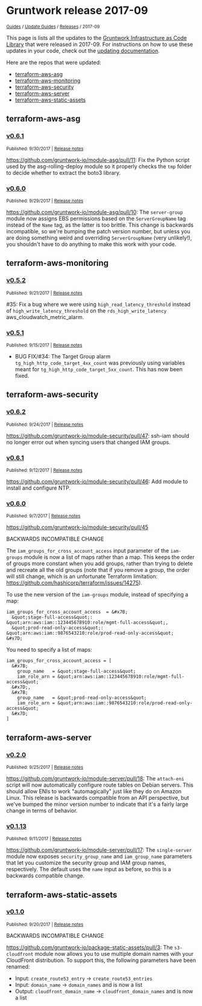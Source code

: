 
# Gruntwork release 2017-09

<p style={{marginTop: "-25px"}}><small><a href="/guides">Guides</a> / <a href="/guides/stay-up-to-date">Update Guides</a> / <a href="/guides/stay-up-to-date/releases">Releases</a> / 2017-09</small></p>

This page is lists all the updates to the [Gruntwork Infrastructure as Code
Library](https://gruntwork.io/infrastructure-as-code-library/) that were released in 2017-09. For instructions
on how to use these updates in your code, check out the [updating
documentation](/library/stay-up-to-date/updating).

Here are the repos that were updated:

- [terraform-aws-asg](#terraform-aws-asg)
- [terraform-aws-monitoring](#terraform-aws-monitoring)
- [terraform-aws-security](#terraform-aws-security)
- [terraform-aws-server](#terraform-aws-server)
- [terraform-aws-static-assets](#terraform-aws-static-assets)


## terraform-aws-asg


### [v0.6.1](https://github.com/gruntwork-io/terraform-aws-asg/releases/tag/v0.6.1)

<p style={{marginTop: "-20px", marginBottom: "10px"}}>
  <small>Published: 9/30/2017 | <a href="https://github.com/gruntwork-io/terraform-aws-asg/releases/tag/v0.6.1">Release notes</a></small>
</p>

<div style={{"overflow":"hidden","textOverflow":"ellipsis","display":"-webkit-box","WebkitLineClamp":10,"lineClamp":10,"WebkitBoxOrient":"vertical"}}>

  https://github.com/gruntwork-io/module-asg/pull/11: Fix the Python script used by the asg-rolling-deploy module so it properly checks the `tmp` folder to decide whether to extract the boto3 library.

</div>


### [v0.6.0](https://github.com/gruntwork-io/terraform-aws-asg/releases/tag/v0.6.0)

<p style={{marginTop: "-20px", marginBottom: "10px"}}>
  <small>Published: 9/29/2017 | <a href="https://github.com/gruntwork-io/terraform-aws-asg/releases/tag/v0.6.0">Release notes</a></small>
</p>

<div style={{"overflow":"hidden","textOverflow":"ellipsis","display":"-webkit-box","WebkitLineClamp":10,"lineClamp":10,"WebkitBoxOrient":"vertical"}}>

  https://github.com/gruntwork-io/module-asg/pull/10: The `server-group` module now assigns EBS permissions based on the `ServerGroupName` tag instead of the `Name` tag, as the latter is too brittle. This change is backwards incompatible, so we&apos;re bumping the patch version number, but unless you are doing something weird and overriding `ServerGroupName` (very unlikely!), you shouldn&apos;t have to do anything to make this work with your code.

</div>



## terraform-aws-monitoring


### [v0.5.2](https://github.com/gruntwork-io/terraform-aws-monitoring/releases/tag/v0.5.2)

<p style={{marginTop: "-20px", marginBottom: "10px"}}>
  <small>Published: 9/21/2017 | <a href="https://github.com/gruntwork-io/terraform-aws-monitoring/releases/tag/v0.5.2">Release notes</a></small>
</p>

<div style={{"overflow":"hidden","textOverflow":"ellipsis","display":"-webkit-box","WebkitLineClamp":10,"lineClamp":10,"WebkitBoxOrient":"vertical"}}>

   #35: Fix a bug where we were using `high_read_latency_threshold` instead of `high_write_latency_threshold` on the `rds_high_write_latency` aws_cloudwatch_metric_alarm.

</div>


### [v0.5.1](https://github.com/gruntwork-io/terraform-aws-monitoring/releases/tag/v0.5.1)

<p style={{marginTop: "-20px", marginBottom: "10px"}}>
  <small>Published: 9/15/2017 | <a href="https://github.com/gruntwork-io/terraform-aws-monitoring/releases/tag/v0.5.1">Release notes</a></small>
</p>

<div style={{"overflow":"hidden","textOverflow":"ellipsis","display":"-webkit-box","WebkitLineClamp":10,"lineClamp":10,"WebkitBoxOrient":"vertical"}}>

  - BUG FIX/#34: The Target Group alarm `tg_high_http_code_target_4xx_count` was previously using variables meant for `tg_high_http_code_target_5xx_count`. This has now been fixed.

</div>



## terraform-aws-security


### [v0.6.2](https://github.com/gruntwork-io/terraform-aws-security/releases/tag/v0.6.2)

<p style={{marginTop: "-20px", marginBottom: "10px"}}>
  <small>Published: 9/24/2017 | <a href="https://github.com/gruntwork-io/terraform-aws-security/releases/tag/v0.6.2">Release notes</a></small>
</p>

<div style={{"overflow":"hidden","textOverflow":"ellipsis","display":"-webkit-box","WebkitLineClamp":10,"lineClamp":10,"WebkitBoxOrient":"vertical"}}>

  https://github.com/gruntwork-io/module-security/pull/47: ssh-iam should no longer error out when syncing users that changed IAM groups.

</div>


### [v0.6.1](https://github.com/gruntwork-io/terraform-aws-security/releases/tag/v0.6.1)

<p style={{marginTop: "-20px", marginBottom: "10px"}}>
  <small>Published: 9/12/2017 | <a href="https://github.com/gruntwork-io/terraform-aws-security/releases/tag/v0.6.1">Release notes</a></small>
</p>

<div style={{"overflow":"hidden","textOverflow":"ellipsis","display":"-webkit-box","WebkitLineClamp":10,"lineClamp":10,"WebkitBoxOrient":"vertical"}}>

  https://github.com/gruntwork-io/module-security/pull/46: Add module to install and configure NTP.

</div>


### [v0.6.0](https://github.com/gruntwork-io/terraform-aws-security/releases/tag/v0.6.0)

<p style={{marginTop: "-20px", marginBottom: "10px"}}>
  <small>Published: 9/7/2017 | <a href="https://github.com/gruntwork-io/terraform-aws-security/releases/tag/v0.6.0">Release notes</a></small>
</p>

<div style={{"overflow":"hidden","textOverflow":"ellipsis","display":"-webkit-box","WebkitLineClamp":10,"lineClamp":10,"WebkitBoxOrient":"vertical"}}>

  https://github.com/gruntwork-io/module-security/pull/45

BACKWARDS INCOMPATIBLE CHANGE

The `iam_groups_for_cross_account_access` input parameter of the `iam-groups` module is now a list of maps rather than a map. This keeps the order of groups more constant when you add groups, rather than trying to delete and recreate all the old groups (note that if you remove a group, the order will still change, which is an unfortunate Terraform limitation: https://github.com/hashicorp/terraform/issues/14275). 

To use the new version of the `iam-groups` module, instead of specifying a map:

```hcl
iam_groups_for_cross_account_access  = &#x7B;
  &quot;stage-full-access&quot;: &quot;arn:aws:iam::123445678910:role/mgmt-full-access&quot;,
  &quot;prod-read-only-access&quot;: &quot;arn:aws:iam::9876543210:role/prod-read-only-access&quot;
&#x7D;
```

You need to specify a list of maps:

```hcl
iam_groups_for_cross_account_access = [
  &#x7B;
    group_name   = &quot;stage-full-access&quot;
    iam_role_arn = &quot;arn:aws:iam::123445678910:role/mgmt-full-access&quot;
  &#x7D;,
  &#x7B;
    group_name   = &quot;prod-read-only-access&quot;
    iam_role_arn = &quot;arn:aws:iam::9876543210:role/prod-read-only-access&quot;
  &#x7D;
]
```

</div>



## terraform-aws-server


### [v0.2.0](https://github.com/gruntwork-io/terraform-aws-server/releases/tag/v0.2.0)

<p style={{marginTop: "-20px", marginBottom: "10px"}}>
  <small>Published: 9/25/2017 | <a href="https://github.com/gruntwork-io/terraform-aws-server/releases/tag/v0.2.0">Release notes</a></small>
</p>

<div style={{"overflow":"hidden","textOverflow":"ellipsis","display":"-webkit-box","WebkitLineClamp":10,"lineClamp":10,"WebkitBoxOrient":"vertical"}}>

  https://github.com/gruntwork-io/module-server/pull/18: The `attach-eni` script will now automatically configure route tables on Debian servers. This should allow ENIs to work &quot;automagically&quot; just like they do on Amazon Linux. This release is backwards compatible from an API perspective, but we&apos;ve bumped the minor version number to indicate that it&apos;s a fairly large change in terms of behavior.

</div>


### [v0.1.13](https://github.com/gruntwork-io/terraform-aws-server/releases/tag/v0.1.13)

<p style={{marginTop: "-20px", marginBottom: "10px"}}>
  <small>Published: 9/11/2017 | <a href="https://github.com/gruntwork-io/terraform-aws-server/releases/tag/v0.1.13">Release notes</a></small>
</p>

<div style={{"overflow":"hidden","textOverflow":"ellipsis","display":"-webkit-box","WebkitLineClamp":10,"lineClamp":10,"WebkitBoxOrient":"vertical"}}>

  https://github.com/gruntwork-io/module-server/pull/17: The `single-server` module now exposes `security_group_name` and `iam_group_name` parameters that let you customize the security group and IAM group names, respectively. The default uses the `name` input as before, so this is a backwards compatible change.

</div>



## terraform-aws-static-assets


### [v0.1.0](https://github.com/gruntwork-io/terraform-aws-static-assets/releases/tag/v0.1.0)

<p style={{marginTop: "-20px", marginBottom: "10px"}}>
  <small>Published: 9/20/2017 | <a href="https://github.com/gruntwork-io/terraform-aws-static-assets/releases/tag/v0.1.0">Release notes</a></small>
</p>

<div style={{"overflow":"hidden","textOverflow":"ellipsis","display":"-webkit-box","WebkitLineClamp":10,"lineClamp":10,"WebkitBoxOrient":"vertical"}}>

  BACKWARDS INCOMPATIBLE CHANGE

https://github.com/gruntwork-io/package-static-assets/pull/3: The `s3-cloudfront` module now allows you to use multiple domain names with your CloudFront distribution. To support this, the following parameters have been renamed:

* Input: `create_route53_entry` -&gt; `create_route53_entries` 
* Input: `domain_name` -&gt; `domain_names` and is now a list
* Output: `cloudfront_domain_name` -&gt; `cloudfront_domain_names` and is now a list



</div>




<!-- ##DOCS-SOURCER-START
{
  "sourcePlugin": "releases",
  "hash": "6301936af182661c703453907ea648e8"
}
##DOCS-SOURCER-END -->
